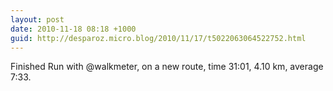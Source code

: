 ```yaml
---
layout: post
date: 2010-11-18 08:18 +1000
guid: http://desparoz.micro.blog/2010/11/17/t5022063064522752.html
---
```

Finished Run with @walkmeter, on a new route, time 31:01, 4.10 km, average 7:33.
